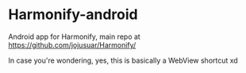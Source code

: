 # Harmonify-android
Android app for Harmonify, main repo at https://github.com/jojusuar/Harmonify/

In case you're wondering, yes, this is basically a WebView shortcut xd
